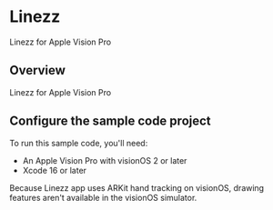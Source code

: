 # Linezz

Linezz for Apple Vision Pro

## Overview

Linezz for Apple Vision Pro

## Configure the sample code project

To run this sample code, you'll need:

* An Apple Vision Pro with visionOS 2 or later
* Xcode 16 or later

Because Linezz app uses ARKit hand tracking on visionOS, drawing features 
aren't available in the visionOS simulator.
